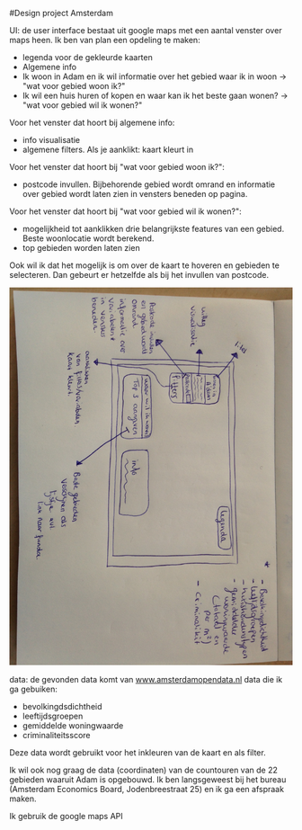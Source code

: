 #Design project Amsterdam 


UI: de user interface bestaat uit google maps met een aantal venster over maps heen.
Ik ben van plan een opdeling te maken: 
- legenda voor de gekleurde kaarten
- Algemene info
- Ik woon in Adam en ik wil informatie over het gebied waar ik in woon -> "wat voor gebied woon ik?"
- Ik wil een huis huren of kopen en waar kan ik het beste gaan wonen? -> "wat voor gebied wil ik wonen?"

Voor het venster dat hoort bij algemene info:
- info visualisatie
- algemene filters. Als je aanklikt: kaart kleurt in

Voor het venster dat hoort bij "wat voor gebied woon ik?":
- postcode invullen. Bijbehorende gebied wordt omrand en informatie over gebied wordt laten zien in vensters beneden op pagina.

Voor het venster dat hoort bij "wat voor gebied wil ik wonen?":
- mogelijkheid tot aanklikken drie belangrijkste features van een gebied. Beste woonlocatie wordt berekend.
- top gebieden worden laten zien

Ook wil ik dat het mogelijk is om over de kaart te hoveren en gebieden te selecteren. Dan gebeurt er hetzelfde als bij het invullen van postcode.

![Alt text](https://github.com/IrisdeVries/project/blob/master/doc/IMG_3715.JPG)


data: de gevonden data komt van www.amsterdamopendata.nl
data die ik ga gebuiken:
- bevolkingdsdichtheid
- leeftijdsgroepen
- gemiddelde woningwaarde
- criminaliteitsscore

Deze data wordt gebruikt voor het inkleuren van de kaart en als filter.

Ik wil ook nog graag de data (coordinaten) van de countouren van de 22 gebieden waaruit Adam is opgebouwd.
Ik ben langsgeweest bij het bureau (Amsterdam Economics Board, Jodenbreestraat 25) en ik ga een afspraak maken.


Ik gebruik de google maps API